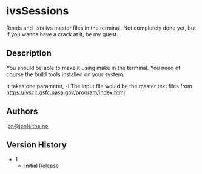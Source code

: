 # ivsSessions

Reads and lists ivs master files in the terminal. Not completely done yet, but if you wanna have a crack at it, be my guest.

## Description

You should be able to make it using make in the terminal. You need of course the build tools installed on your system.

It takes one parameter, -i <name of input file>
The input file would be the master text files from https://ivscc.gsfc.nasa.gov/program/index.html


## Authors

jon@jonleithe.no

## Version History

* 1
    * Initial Release

